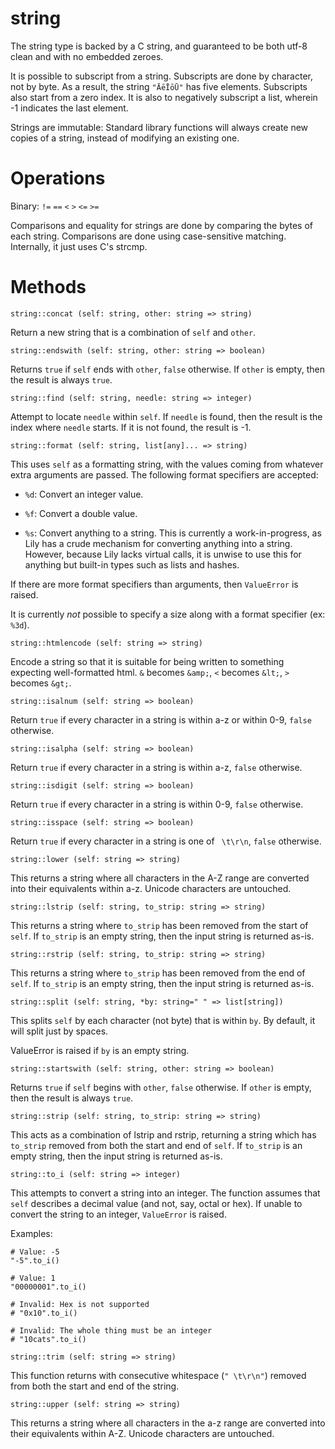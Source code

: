 string
======

The string type is backed by a C string, and guaranteed to be both utf-8 clean and with no embedded zeroes.

It is possible to subscript from a string. Subscripts are done by character, not by byte. As a result, the string `"ĀēĪōŪ"` has five elements. Subscripts also start from a zero index. It is also to negatively subscript a list, wherein -1 indicates the last element.

Strings are immutable: Standard library functions will always create new copies of a string, instead of modifying an existing one.

# Operations

Binary: `!=` `==` `<` `>` `<=` `>=`

Comparisons and equality for strings are done by comparing the bytes of each string. Comparisons are done using case-sensitive matching. Internally, it just uses C's strcmp.

# Methods

`string::concat (self: string, other: string => string)`

Return a new string that is a combination of `self` and `other`.


`string::endswith (self: string, other: string => boolean)`

Returns `true` if `self` ends with `other`, `false` otherwise. If `other` is empty, then the result is always `true`.


`string::find (self: string, needle: string => integer)`

Attempt to locate `needle` within `self`. If `needle` is found, then the result is the index where `needle` starts. If it is not found, the result is -1.


`string::format (self: string, list[any]... => string)`

This uses `self` as a formatting string, with the values coming from whatever extra arguments are passed. The following format specifiers are accepted:

* `%d`: Convert an integer value.

* `%f`: Convert a double value.

* `%s`: Convert anything to a string. This is currently a work-in-progress, as Lily has a crude mechanism for converting anything into a string. However, because Lily lacks virtual calls, it is unwise to use this for anything but built-in types such as lists and hashes.

If there are more format specifiers than arguments, then `ValueError` is raised.

It is currently *not* possible to specify a size along with a format specifier (ex: `%3d`).


`string::htmlencode (self: string => string)`

Encode a string so that it is suitable for being written to something expecting well-formatted html. `&` becomes `&amp;`, `<` becomes `&lt;`, `>` becomes `&gt;`.


`string::isalnum (self: string => boolean)`

Return `true` if every character in a string is within a-z or within 0-9, `false` otherwise.


`string::isalpha (self: string => boolean)`

Return `true` if every character in a string is within a-z, `false` otherwise.


`string::isdigit (self: string => boolean)`

Return `true` if every character in a string is within 0-9, `false` otherwise.


`string::isspace (self: string => boolean)`

Return `true` if every character in a string is one of ` \t\r\n`, `false` otherwise.


`string::lower (self: string => string)`

This returns a string where all characters in the A-Z range are converted into their equivalents within a-z. Unicode characters are untouched.


`string::lstrip (self: string, to_strip: string => string)`

This returns a string where `to_strip` has been removed from the start of `self`. If `to_strip` is an empty string, then the input string is returned as-is.


`string::rstrip (self: string, to_strip: string => string)`

This returns a string where `to_strip` has been removed from the end of `self`. If `to_strip` is an empty string, then the input string is returned as-is.


`string::split (self: string, *by: string=" " => list[string])`

This splits `self` by each character (not byte) that is within `by`. By default, it will split just by spaces.

ValueError is raised if `by` is an empty string.


`string::startswith (self: string, other: string => boolean)`

Returns `true` if `self` begins with `other`, `false` otherwise. If `other` is empty, then the result is always `true`.


`string::strip (self: string, to_strip: string => string)`

This acts as a combination of lstrip and rstrip, returning a string which has `to_strip` removed from both the start and end of `self`. If `to_strip` is an empty string, then the input string is returned as-is.


`string::to_i (self: string => integer)`

This attempts to convert a string into an integer. The function assumes that `self` describes a decimal value (and not, say, octal or hex). If unable to convert the string to an integer, `ValueError` is raised.

Examples:

```
# Value: -5
"-5".to_i()

# Value: 1
"00000001".to_i()

# Invalid: Hex is not supported
# "0x10".to_i()

# Invalid: The whole thing must be an integer
# "10cats".to_i()
```


`string::trim (self: string => string)`

This function returns with consecutive whitespace (`" \t\r\n"`) removed from both the start and end of the string.


`string::upper (self: string => string)`

This returns a string where all characters in the a-z range are converted into their equivalents within A-Z. Unicode characters are untouched.
